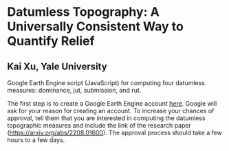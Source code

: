 # Datumless Topography: A Universally Consistent Way to Quantify Relief
## Kai Xu, Yale University

Google Earth Engine script (JavaScript) for computing four datumless measures: dominance, jut, submission, and rut.

The first step is to create a Google Earth Engine account [here](https://earthengine.google.com/new_signup/). Google will ask for your reason for creating an account. To increase your chances of approval, tell them that you are interested in computing the datumless topographic measures and include the link of the research paper (https://arxiv.org/abs/2208.01600). The approval process should take a few hours to a few days.

 
